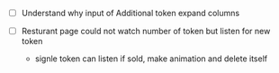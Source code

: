 - [ ] Understand why input of Additional token expand columns

- [ ] Resturant page could not watch number of token but listen for new token
    -   signle token can listen if sold, make animation and delete itself